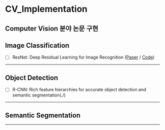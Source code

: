 # CV_Implementation
Computer Vision 분야 논문 구현
---


## Image Classification
- [ ] ResNet: Deep Residual Learning for Image Recognition ([Paper](https://arxiv.org/abs/1512.03385) / [Code]())
---


## Object Detection
- [ ] R-CNN: Rich feature hierarchies for accurate object detection and semantic segmentation(./)
---


## Semantic Segmentation
---
